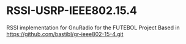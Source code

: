 # RSSI-USRP-IEEE802.15.4
RSSI implementation for GnuRadio for the FUTEBOL Project
Based in https://github.com/bastibl/gr-ieee802-15-4.git
